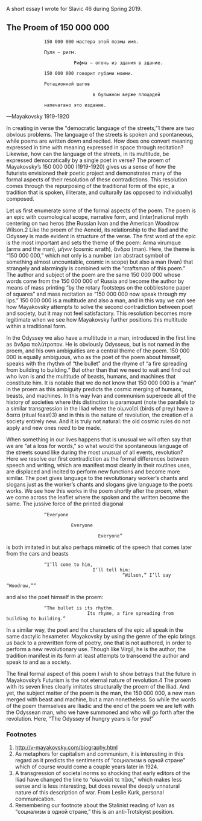 A short essay I wrote for Slavic 46 during Spring 2019.

## The Proem of 150 000 000

                  150 000 000 мастера этой поэмы имя.

                  Пуля — ритм.

                             Рифма — огонь из здания в здание.
                  
                  150 000 000 говорит губами моими.

                  Ротационной шагов

                                	в булыжном верже площадей
                    
                  напечатано это издание.


—Mayakovsky 1919-1920

In creating in verse the "democratic language of the streets,"1 there are two obvious problems. The language of the streets is spoken and spontaneous, while poems are written down and recited. How does one convert meaning expressed in time with meaning expressed in space through recitation? Likewise, how can the language of the streets, in its multitude, be expressed democratically by a single poet in verse? The proem of Mayakovsky’s 150 000 000 (1919-1920) gives us a sense of how the futurists envisioned their poetic project and demonstrates many of the formal aspects of their resolution of these contradictions. This resolution comes through the repurposing of the traditional form of the epic, a tradition that is spoken, illiterate, and culturally (as opposed to individually) composed. 

Let us first enumerate some of the formal aspects of the poem. The poem is an epic with cosmological scope, narrative form, and (inter)national myth centering on two heros (the Russian Ivan and the American Woodrow Wilson.2 Like the proem of the Aeneid, its relationship to the Iliad and the Odyssey is made evident in structure of the verse. The first word of the epic is the most important and sets the theme of the poem: Arma virumque (arms and the man), μῆνιν (cosmic wrath), ἄνδρα (man). Here, the theme is “150 000 000,” which not only is a number (an abstract symbol of something almost uncountable, cosmic in scope) but also a man (Ivan) that strangely and alarmingly is combined with the “craftsman of this poem.” The author and subject of the poem are the same 150 000 000 whose words come from the 150 000 000 of Russia and become the author by means of mass printing “by the rotary footsteps on the cobblestone paper of squares” and mass recitation as “150 000 000 now speak through my lips.” 150 000 000 is a multitude and also a man, and in this way we can see how Mayakovsky attempts to solve the second contradiction between poet and society, but it may not feel satisfactory. This resolution becomes more legitimate when we see how Mayakovsky further positions this multitude within a traditional form.

In the Odyssey we also have a multitude in a man, introduced in the first line as ἄνδρα πολύτροπον.  He is obviously Odysseus, but is not named in the proem, and his own ambiguities are a central theme of the poem. 150 000 000 is equally ambiguous, who as the poet of the poem about himself, speaks with the rhythm of “the bullet” and the rhyme of “a fire spreading from building to building.” But other than that we need to wait and find out who Ivan is and the multitude of beasts, humans, and machines that constitute him. It is notable that we do not know that 150 000 000 is a “man” in the proem as this ambiguity predicts the cosmic merging of humans, beasts, and machines. In this way Ivan and communism supercede all of the history of societies where this distinction is paramount (note the parallels to a similar transgression in the Iliad where the οἰωνοῖσί (birds of prey) have a δαιτα (ritual feast)3) and in this is the nature of revolution, the creation of a society entirely new. And it is truly not natural: the old cosmic rules do not apply and new ones need to be made.

When something in our lives happens that is unusual we will often say that we are “at a loss for words,” so what would the spontaneous language of the streets sound like during the most unusual of all events, revolution? Here we resolve our first contradiction as the formal differences between speech and writing, which are manifest most clearly in their routines uses, are displaced and incited to perform new functions and become more similar. The poet gives language to the revolutionary worker’s chants and slogans just as the worker’s chants and slogans give language to the poets works. We see how this works in the poem shortly after the proem, when we come across the leaflet where the spoken and the written become the same. The jussive force of the printed diagonal

                  “Everyone

                            Everyone

                                      Everyone”

is both imitated in but also perhaps mimetic of the speech that comes later from the cars and beasts

                  “I’ll come to him,
			                        I’ll tell him:
				                               “Wilson,” I’ll say
							                                        “Woodrow,””
                                                      
and also the poet himself in the proem:

                  “The bullet is its rhythm.
                  		          Its rhyme, a fire spreading from building to building.”
                                
In a similar way, the poet and the characters of the epic all speak in the same dactylic hexameter. Mayakovsky by using the genre of the epic brings us back to a prewritten form of poetry, one that is not authored, in order to perform a new revolutionary use. Though like Virgil, he is the author, the tradition manifest in its form at least attempts to transcend the author and speak to and as a society. 

The final formal aspect of this poem I wish to show betrays that the future in Mayakovsky’s Futurism is the not eternal nature of revolution.4 The proem with its seven lines clearly imitates structurally the proem of the Iliad. And yet, the subject matter of the poem is the man, the 150 000 000, a new man merged with beast and machine, but a man nonetheless. So while the words of the poem themselves are Iliadic and the end of the poem we are left with the Odyssean man, who we have summoned and who will go forth after the revolution. Here, “The Odyssey of hungry years is for you!”

### Footnotes
1. http://v-mayakovsky.com/biography.html
2. As metaphors for capitalism and communism, it is interesting in this regard as it predicts the sentiments of “социализм в одной стране” which of course would come a couple years later in 1924.
3. A transgression of societal norms so shocking that early editors of the Iliad have changed the line to “οἰωνοῖσί τε πᾶσι,” which makes less sense and is less interesting, but does reveal the deeply unnatural nature of this description of war. From Leslie Kurk, personal communication.
4. Remembering our footnote about the Stalinist reading of Ivan as “социализм в одной стране,” this is an anti-Trotskyist position.   

